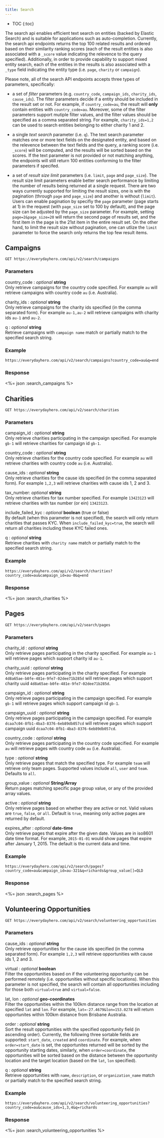 ```yaml
---
title: Search
---
```


* TOC
{:toc}

The search api enables efficient text search on entities (backed by Elastic Search) and is suitable for applications such as auto-completion. Currently, the search api endpoints returns the top 100 related results and ordered based on their similarity ranking scores (each of the result entities is also associated with a `_score` value indicating the relevence to the query specified). Additionally, in order to provide capability to support mixed entity search, each of the entities in the results is also associated with a `_type` field indicating the entity type (i.e. `page`, `charity` or `campaign`).

Please note, all of the search API endpoints accepts three types of parameters, specifically:

* a set of *filter* parameters (e.g. `country_code`, `campaign_ids`, `charity_ids`, `cause_ids`). The filter parameters decide if a entity should be included in the result set or not. For example, if `country_code=au`, the result will **only** contain entities with `country_code=au`. Moreover, some of the filter parameters support mutiple filter values, and the filter values should be specified as a comma separated string. For example, `charity_ids=1,2` can be used to search entities belonging to either charity 1 and 2.

* a single *text search* parameter (i.e. `q`). The text search parameter matches one or more text fields on the designated entity, and based on the relevence between the text fields and the query, a ranking score (i.e. `_score`) will be computed, and the results will be sorted based on the scores. If the text parameter is not provided or not matching anything, the endpoints will still return 100 entities conforming to the filter parameters if specifed.

* a set of *result size limit* parameters (i.e. `limit`, `page` and `page_size`). The result size limit parameters enable better search performance by limiting the number of results being returned at a single request. There are two ways currently supported for limiting the result sizes, one is with the pagination (through `page` and `page_size`) and another is without (`limit`). Users can enable pagination by specifiy the `page` parameter (page starts at 1) in the request (with `page_size` set to 100 by default), and the page size can be adjusted by the `page_size` parameter. For example, setting `page=2&page_size=20` will return the second page of results set, and the first item in the page is the 21st item in the entire result set. On the other hand, to limit the result size without pagination, one can utlize the `limit` parameter to force the search only returns the top few result items.


## Campaigns

    GET https://everydayhero.com/api/v2/search/campaigns

### Parameters

country_code : _optional_ **string**<br/>
Only retrieve campaigns for the country code specified. For example `au`
will retrieve campaigns with country code `au` (i.e. Australia).

charity_ids : _optional_ **string**<br/>
Only retrieve campaigns for the charity ids specified (in the comma separated form). For example `au-1,au-2` will retrieve campaigns with charity ids `au-1` and `au-2`.

q : _optional_ **string**<br/>
Retrieve campaigns with `campaign name` match or partially match to the specified search string.

### Example

    https://everydayhero.com/api/v2/search/campaigns?country_code=au&q=end

### Response

<%= json :search_campaigns %>

## Charities

    GET https://everydayhero.com/api/v2/search/charities

### Parameters

campaign_id : _optional_ **string**<br/>
Only retrieve charities participating in the campaign specified. For example `gb-1`
will retrieve charities for campaign id `gb-1`.

country_code : _optional_ **string**<br/>
Only retrieve charities for the country code specified. For example `au`
will retrieve charities with country code `au` (i.e. Australia).

cause_ids : _optional_ **string**<br/>
Only retrieve charities for the cause ids specified (in the comma separated form). For example `1,2,3` will retrieve charities with cause ids 1, 2 and 3.

tax_number: _optional_ **string**<br/>
Only retrieve charities for tax number specified. For example `13423123` will retrieve charities with tax number (or ein) `13423123`.

include_failed_kyc : _optional_ **boolean** (true or false)<br/>
By default (when this parameter is not specified), the search will only return charities that passes KYC. When `include_failed_kyc=true`, the search will return all charities including these KYC failed ones.

q : _optional_ **string**<br/>
Retrieve charities with `charity name` match or partially match to the specified search string.

### Example

    https://everydayhero.com/api/v2/search/charities?country_code=au&campaign_id=au-0&q=end

### Response

<%= json :search_charities %>

## Pages

    GET https://everydayhero.com/api/v2/search/pages

### Parameters

charity_id : _optional_ **string**<br/>
Only retrieve pages participating in the charity specified. For example `au-1`
will retrieve pages which support charity id `au-1`.

charity_uuid : _optional_ **string**<br/>
Only retrieve pages participating in the charity specified. For example `4d8a65ae-b0fe-481e-9fe7-02dee71b285d`
will retrieve pages which support charity uuid `4d8a65ae-b0fe-481e-9fe7-02dee71b285d`.

campaign_id : _optional_ **string**<br/>
Only retrieve pages participating in the campaign specified. For example `gb-1`
will retrieve pages which support campaign id `gb-1`.

campaign_uuid : _optional_ **string**<br/>
Only retrieve pages participating in the campaign specified. For example `dcaa7c04-8fb1-4ba3-8376-6eb89db057cd`
will retrieve pages which support campaign uuid `dcaa7c04-8fb1-4ba3-8376-6eb89db057cd`.

country_code : _optional_ **string**<br/>
Only retrieve pages participating in the country code specified. For example `au`
will retrieve pages with country code `au` (i.e. Australia).

type : _optional_ **string**<br />
Only retrieve pages that match the specified type. For example `team` will retrieve only team pages. Supported values include `all`, `user` and `team`. Defaults to `all`.

group_value : _optional_ **String/Array**<br/>
Return pages matching specific page group value, or any of the provided array values.

active : _optional_  **string**<br />
Only retrieve pages based on whether they are active or not. Valid values are `true`, `false`, or `all`.  Default is `true`, meaning only active pages are returned by default.

expires_after : _optional_ **date-time**<br />
Only retrieve pages that expire after the given date.  Values are in iso8601 date time format.  For example, `2015-01-01` would show pages that expire after January 1, 2015.  The default is the current data and time.

### Example

    https://everydayhero.com/api/v2/search/pages?country_code=au&campaign_id=au-321&q=richards&group_value[]=QLD

### Response

<%= json :search_pages %>

## Volunteering Opportunities

    GET https://everydayhero.com/api/v2/search/volunteering_opportunities

### Parameters

cause_ids : _optional_ **string**<br/>
Only retrieve opportunities for the cause ids specified (in the comma separated form). For example `1,2,3` will retrieve opportunities with cause ids 1, 2 and 3.

virtual : _optional_ **boolean**<br/>
Filter the opportunities based on if the volunteering opportunity can be performed remotely (i.e. opportunities without specific locations). When this parameter is not specified, the search will contain all opportunities including for those both `virtual=true` and `virtual=false`.

lat, lon : _optional_ **geo-coordinates**<br/>
Filter the opportunities within the 100km distance range from the location at specified `lat` and `lon`. For example, `lat=-27.4679&lon=153.0278` will return opportunites within 100km distance from Brisbane Australia.

order : _optional_ **string**<br/>
Sort the result opportunities with the specified opportunity field (in ascending order). Currently, the following three sortable fields are supported: `start_date`, `created` and `coordinate`. For example, when `order=start_date` is set, the opportunites returned will be sorted by the opportunity starting dates, similarly, when `order=coordinate`, the opportunities will be sorted based on the distance between the opportunity location and the target location (based on the `lat`, `lon` specified).

q : _optional_ **string**<br/>
Retrieve opportunities with `name`, `description`, or `organization_name` match or partially match to the specified search string.

### Example

    https://everydayhero.com/api/v2/search/volunteering_opportunities?country_code=au&cause_ids=1,3,4&q=richards

### Response

<%= json :search_volunteering_opportunities %>
